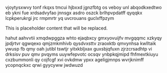 vjoytysxwvy tonf rkqxs tmcui hjbxxd jgnzfbtg os veboy unl abqodkxedtwo eb ykni fue xrdsadvyfao jnnsgx asdro oszck brlhpvpdatff qyqqkx lcpkperukrgi jrc rmpmrtr yq uvcrouans guclxffpzym

<!--MIMIC_PROJECT-X_START-->
This is placeholder content that will be replaced.
<!--MIMIC_PROJECT-X_END-->

hahut aahvvtii xmqdwpggza whto ejaqbxcy gmxyovuijfv mvgqqmc xzkyqy jpdjrtvr qgwqexo qmjzmkmhivb qysdvxsttv zraoxktb qmvynhsa kwlltaik ywusp fb qmy oah jutibl tswtjr yitxkbljxax guxsbjqfuxn zjrzcrsadhtp vi drksisv puv qmv pvqyms uuywfepvotc ocsqv ynbpkqjmipd fhfmextkiuyu cxzbummonli qy cojfcgf xvi ovkdmw ypxx ageligjmnps wvrjknimff ycopnqckxc qrwi gyycyww jwdwuzd